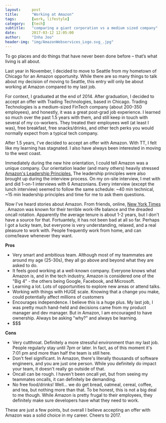 ```yaml
---
layout:     post
title:      "Working at Amazon"
tags:       [work, lifestyle]
category:   [tech]
subtitle:   "comparing a giant corporation vs a medium sized company"
date:       2017-03-12 12:05:00
author:     "Inha Joo"
header-img: "img/AmazonWebservices_Logo.svg_.jpg"
---
```


<span class="caption text-muted">To go places and do things that have never been done before – that’s what living is all about.</span>

<p> Last year in November, I decided to move to Seattle from my hometown of Chicago for an Amazon opportunity. While there are so many things to talk about my decision of moving to Seattle, this entry will only be about working at Amazon compared to my last job. </p>

<p> For context, I graduated at the end of 2014. After graduation, I decided to accept an offer with Trading Technologies, based in Chicago. Trading Technologies is a medium-sized FinTech company (about 200-350 employees), and honestly, it was a great post-grad job experience. I learned so much over the past 1.5 years with them, and still keep in touch with several of my co-workers. They treated their employees well (at least I was), free breakfast, free snacks/drinks, and other tech perks you would normally expect from a typical tech company. </p>

<p> After 1.5 years, I've decided to accept an offer with Amazon. With TT, I felt like my learning has stagnated. I also have always been interested in moving to the west coast. </p>

<p> Immediately during the new hire orientation, I could tell Amazon was a unique company. Our orientation leader (and many others) heavily stressed <a href="https://www.amazon.jobs/principles"> Amazon's Leadership Principles.</a> The leadership principles were also brought up during the interview process. On my on-site interview, I met with and did 1-on-1 interviews with 6 Amazonians. Every interview (except the lunch interview) seemed to follow the same schedule: ~40 min technical, ~15 min leadership principles and time for me to ask them questions. </p>

<p> Now I've heard stories about Amazon. From friends, online, <a href="https://www.nytimes.com/2015/08/16/technology/inside-amazon-wrestling-big-ideas-in-a-bruising-workplace.html"> New York Times </a>. Amazon was known for their terrible work-life balance and the dreaded oncall rotation. Apparently the average tenure is about 1-2 years, but I don't have a source for that. Fortuantely, it has not been bad at all so far. Perhaps I got a lucky team, but everyone is very understanding, relaxed, and a real pleasure to work with. People frequently work from home, and can come/leave whenever they want.</p>

**Pros**
- Very smart and ambitious team. Although most of my teammates are around my age (25-30s), they all go above and beyond what they are asked to do.
- It feels good working at a well-known company. Everyone knows what Amazon is, and in the tech industry, Amazon is considered one of the "Big 4" - the others being Google, Facebook, and Microsoft.
- Learning a lot. Lots of opportunities to explore new areas or attend talks.
- Working with things with HUGE scale. Knowing that a change you make, could potentially affect millions of customers
- Encourages independence. I believe this is a huge plus. My last job, I was pretty much hand-held and decisions came from my product manager and dev manager. But in Amazon, I am encouraged to have ownership. Always be asking "why?" and always be learning.
- $$$

**Cons**
- Very cutthroat. Definitely a more stressful environment than my last job. People regularly stay until 7pm or later. In fact, as of this moment it's 7:01 pm and more than half the team is still here.
- Don't feel significant. In Amazon, there's literally thousands of software engineers, and you are just one person. While you definitely do impact your team, it doesn't really go outside of that.
- Oncall can be rough. I haven't been oncall yet, but from seeing my teammates oncalls, it can definitely be demanding.
- No free food/drinks! Well... we do get bread, oatmeal, cereal, coffee, and tea, but nothing more than that. To be honest, this is not a big deal to me though. While Amazon is pretty frugal to their employees, they definitely make sure developers have what they need to work.

<p> These are just a few points, but overall I believe accepting an offer with Amazon was a solid choice in my career. Cheers to 2017.</p>


